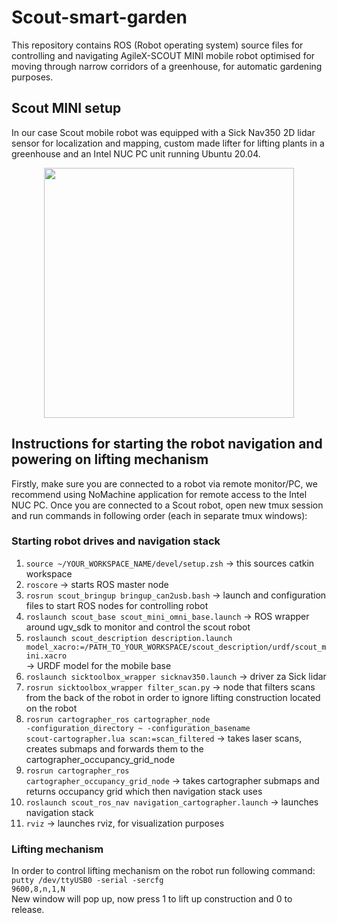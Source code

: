 # Scout-smart-garden
This repository contains ROS (Robot operating system) source files for controlling and navigating AgileX-SCOUT MINI mobile robot optimised for moving through narrow corridors of a greenhouse, for automatic gardening purposes.
## Scout MINI setup
In our case Scout mobile robot was equipped with a Sick Nav350 2D lidar sensor for localization and mapping, custom made lifter for lifting plants in a greenhouse and an Intel NUC PC unit running Ubuntu 20.04.
<p align="center">
<img src= "https://user-images.githubusercontent.com/73703833/225953506-bf8014ba-863a-4a6a-a84f-9cd61af266ad.jpeg" width="400" height="400" align="center">
</p>

## Instructions for starting the robot navigation and powering on lifting mechanism
Firstly, make sure you are connected to a robot via remote monitor/PC, we recommend using NoMachine application for remote access to the Intel NUC PC.
Once you are connected to a Scout robot, open new tmux session and run commands in following order (each in separate tmux windows):


### Starting robot drives and navigation stack

1. <code>source ~/YOUR_WORKSPACE_NAME/devel/setup.zsh</code>  -> this sources catkin workspace
2. <code>roscore</code> -> starts ROS master node
3. <code>rosrun scout_bringup bringup_can2usb.bash</code> -> launch and configuration files to start ROS nodes for controlling robot
4. <code>roslaunch scout_base scout_mini_omni_base.launch</code> -> ROS wrapper around ugv_sdk to monitor and control the scout robot
5. <code>roslaunch scout_description description.launch model_xacro:=/PATH_TO_YOUR_WORKSPACE/scout_description/urdf/scout_mini.xacro </code> -> URDF model for the mobile base
6. <code>roslaunch sicktoolbox_wrapper sicknav350.launch</code> -> driver za Sick lidar
7. <code>rosrun sicktoolbox_wrapper filter_scan.py</code> -> node that filters scans from the back of the robot in order to ignore lifting construction located on the robot
8. <code>rosrun cartographer_ros cartographer_node -configuration_directory ~ -configuration_basename scout-cartographer.lua scan:=scan_filtered</code> -> takes laser scans, creates submaps and forwards them to the cartographer_occupancy_grid_node
9. <code>rosrun cartographer_ros cartographer_occupancy_grid_node</code> -> takes cartographer submaps and returns occupancy grid which then navigation stack uses
10. <code>roslaunch scout_ros_nav navigation_cartographer.launch</code> -> launches navigation stack
11. <code>rviz</code> -> launches rviz, for visualization purposes

### Lifting mechanism
In order to control lifting mechanism on the robot run following command: 
<code>putty /dev/ttyUSB0 -serial -sercfg 9600,8,n,1,N</code> \
New window will pop up, now press 1 to lift up construction and 0 to release.
